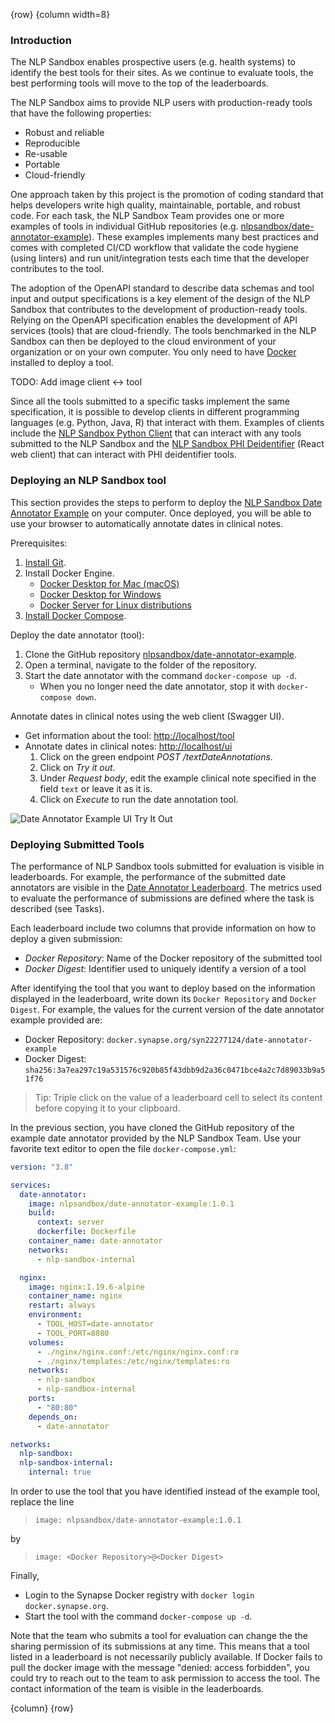 <!-- markdownlint-disable-next-line first-line-h1 -->
{row}
{column width=8}

### Introduction

The NLP Sandbox enables prospective users (e.g. health systems) to identify the best tools for their sites. As we continue to evaluate tools, the best performing tools will move to the top of the leaderboards.

The NLP Sandbox aims to provide NLP users with production-ready tools that have the following properties:

- Robust and reliable
- Reproducible
- Re-usable
- Portable
- Cloud-friendly

One approach taken by this project is the promotion of coding standard that helps developers write high quality, maintainable, portable, and robust code. For each task, the NLP Sandbox Team provides one or more examples of tools in individual GitHub repositories (e.g. [nlpsandbox/date-annotator-example]). These examples implements many best practices and comes with completed CI/CD workflow that validate the code hygiene (using linters) and run unit/integration tests each time that the developer contributes to the tool.

The adoption of the OpenAPI standard to describe data schemas and tool input and output specifications is a key element of the design of the NLP Sandbox that contributes to the development of production-ready tools. Relying on the OpenAPI specification enables the development of API services (tools) that are cloud-friendly. The tools benchmarked in the NLP Sandbox can then be deployed to the cloud environment of your organization or on your own computer. You only need to have [Docker] installed to deploy a tool.

TODO: Add image client <-> tool

Since all the tools submitted to a specific tasks implement the same specification, it is possible to develop clients in different programming languages (e.g. Python, Java, R) that interact with them. Examples of clients include the [NLP Sandbox Python Client] that can interact with any tools submitted to the NLP Sandbox and the [NLP Sandbox PHI Deidentifier] (React web client) that can interact with PHI deidentifier tools.

### Deploying an NLP Sandbox tool

This section provides the steps to perform to deploy the [NLP Sandbox Date Annotator Example] on your computer. Once deployed, you will be able to use your browser to automatically annotate dates in clinical notes.

Prerequisites:

1. [Install Git].
2. Install Docker Engine.
    - [Docker Desktop for Mac (macOS)]
    - [Docker Desktop for Windows]
    - [Docker Server for Linux distributions]
3. [Install Docker Compose].

Deploy the date annotator (tool):

1. Clone the GitHub repository [nlpsandbox/date-annotator-example].
2. Open a terminal, navigate to the folder of the repository.
3. Start the date annotator with the command `docker-compose up -d`.
    - When you no longer need the date annotator, stop it with `docker-compose down`.

Annotate dates in clinical notes using the web client (Swagger UI).

- Get information about the tool: [http://localhost/tool]
- Annotate dates in clinical notes: [http://localhost/ui]
    1. Click on the green endpoint *POST /textDateAnnotations*.
    2. Click on *Try it out*.
    3. Under *Request body*, edit the example clinical note specified in the field `text` or leave it as it is.
    4. Click on *Execute* to run the date annotation tool.

![Date Annotator Example UI Try It Out]

### Deploying Submitted Tools

The performance of NLP Sandbox tools submitted for evaluation is visible in leaderboards. For example, the performance of the submitted date annotators are visible in the [Date Annotator Leaderboard]. The metrics used to evaluate the performance of submissions are defined where the task is described (see Tasks).

Each leaderboard include two columns that provide information on how to deploy a given submission:

- *Docker Repository*: Name of the Docker repository of the submitted tool
- *Docker Digest*: Identifier used to uniquely identify a version of a tool

After identifying the tool that you want to deploy based on the information displayed in the leaderboard, write down its `Docker Repository` and `Docker Digest`. For example, the values for the current version of the date annotator example provided are:

- Docker Repository: `docker.synapse.org/syn22277124/date-annotator-example`
- Docker Digest: `sha256:3a7ea297c19a531576c920b85f43dbb9d2a36c0471bce4a2c7d89033b9a51f76`

> Tip: Triple click on the value of a leaderboard cell to select its content before copying it to your clipboard.

In the previous section, you have cloned the GitHub repository of the example date annotator provided by the NLP Sandbox Team. Use your favorite text editor to open the file `docker-compose.yml`:

```yaml
version: "3.8"

services:
  date-annotator:
    image: nlpsandbox/date-annotator-example:1.0.1
    build:
      context: server
      dockerfile: Dockerfile
    container_name: date-annotator
    networks:
      - nlp-sandbox-internal

  nginx:
    image: nginx:1.19.6-alpine
    container_name: nginx
    restart: always
    environment:
      - TOOL_HOST=date-annotator
      - TOOL_PORT=8080
    volumes:
      - ./nginx/nginx.conf:/etc/nginx/nginx.conf:ro
      - ./nginx/templates:/etc/nginx/templates:ro
    networks:
      - nlp-sandbox
      - nlp-sandbox-internal
    ports:
      - "80:80"
    depends_on:
      - date-annotator

networks:
  nlp-sandbox:
  nlp-sandbox-internal:
    internal: true
```

In order to use the tool that you have identified instead of the example tool, replace the line

> `image: nlpsandbox/date-annotator-example:1.0.1`

by

> `image: <Docker Repository>@<Docker Digest>`

Finally,

- Login to the Synapse Docker registry with `docker login docker.synapse.org`.
- Start the tool with the command `docker-compose up -d`.

Note that the team who submits a tool for evaluation can change the the sharing permission of its submissions at any time. This means that a tool listed in a leaderboard is not necessarily publicly available. If Docker fails to pull the docker image with the message "denied: access forbidden", you could try to reach out to the team to ask permission to access the tool. The contact information of the team is visible in the leaderboards.

{column}
{row}

<!-- Images -->

[Date Annotator Example UI Try It Out]: https://github.com/nlpsandbox/nlpsandbox-website-synapse/raw/staging/images/tools/date-annotator-example-ui-try-it-out.png

<!-- Links -->

[nlpsandbox/date-annotator-example]: https://github.com/nlpsandbox/date-annotator-example
[docker]: https://www.docker.com/
[NLP Sandbox Python Client]: https://github.com/nlpsandbox/nlpsandbox-client
[NLP Sandbox PHI Deidentifier]: https://github.com/nlpsandbox/phi-deidentifier-app
[NLP Sandbox Date Annotator Example]: https://github.com/nlpsandbox/date-annotator-example
[Install Git]: https://www.atlassian.com/git/tutorials/install-git
[Docker Desktop for Mac (macOS)]: https://docs.docker.com/docker-for-mac/install/
[Docker Desktop for Windows]: https://docs.docker.com/docker-for-windows/install/
[Docker Server for Linux distributions]: https://docs.docker.com/engine/install/#server
[Install Docker Compose]: https://docs.docker.com/compose/install/
[Date Annotator Leaderboard]: https://www.synapse.org/#!Synapse:syn22277124/wiki/608039
[Tasks]: https://www.synapse.org/#!Synapse:syn22277124/wiki/607935
[http://localhost/tool]: http://localhost/tool
[http://localhost/ui]: http://localhost/ui
